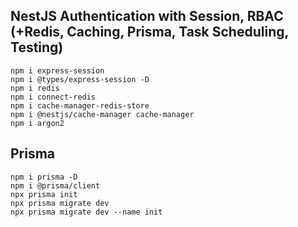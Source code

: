 ## NestJS Authentication with Session, RBAC (+Redis, Caching, Prisma, Task Scheduling, Testing)

```
npm i express-session
npm i @types/express-session -D
npm i redis
npm i connect-redis
npm i cache-manager-redis-store
npm i @nestjs/cache-manager cache-manager
npm i argon2
```

## Prisma

```
npm i prisma -D
npm i @prisma/client
npx prisma init
npx prisma migrate dev
npx prisma migrate dev --name init
```